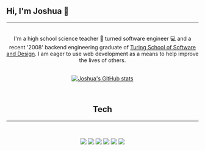 ## Hi, I'm Joshua 👋
---

<br>

<div align="center">I'm a high school science teacher &#x1f34e; turned software engineer 	&#128187; and a recent '2008' backend engineering graduate of <a href="https://turing.io/?gclid=Cj0KCQiA-aGCBhCwARIsAHDl5x-ooZ2pSMwpW_SjZGBO2JGSn7BeomX0yvrpSeCvoYb7VzIY-1An66waAolCEALw_wcB">Turing School of Software and Design</a>. I am eager to use web development as a means to help improve the lives of others. 
<br>
<br>

[![Joshua's GitHub stats](https://github-readme-stats.vercel.app/api?username=jdcarey128&show_icons=true&theme=onedark&count_private=true)](https://github.com/jdcarey128/github-readme-stats)

<br>

## Tech
--- 
<br>

![](https://img.shields.io/badge/-ruby-CC342D?style=for-the-badge&logo=ruby&logoColor=white) ![](https://img.shields.io/badge/-Ruby%20On%20Rails-CC0000?logo=ruby-on-rails&style=for-the-badge) ![](https://img.shields.io/badge/-GraphQL-E10098?logo=GraphQL&style=for-the-badge) ![](https://img.shields.io/badge/-PostgreSQL-336791?logo=PostgreSQL&style=for-the-badge) ![](https://img.shields.io/badge/-Travis_CI-3EAAAF?logo=travis&style=for-the-badge) ![](https://img.shields.io/badge/-Heroku-430098?logo=heroku&style=for-the-badge)

</div>

<!-- ![](https://img.shields.io/badge/-JavaScript-F7DF1E?style=for-the-badge&logo=JavaScript&logoColor=black) -->

<!-- ![](https://img.shields.io/badge/-node.js-339933?style=for-the-badge&logo=node.js&logoColor=white) -->

<!-- 
![](https://img.shields.io/badge/-Python-informational?style=for-the-badge&logo=python&logoColor=white&color=3776AB) -->

<!-- ![](https://img.shields.io/badge/-Flask-000000?style=for-the-badge&logo=flask&logoColor=white) -->


<!-- [![Top Langs](https://github-readme-stats.vercel.app/api/top-langs/?username=jdcarey128&layout=compact)](https://github.com/jdcarey128/github-readme-stats) -->
